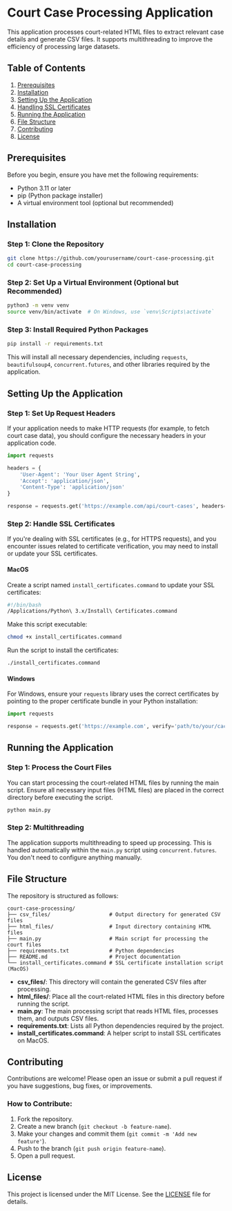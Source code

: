 # Court Case Processing Application

This application processes court-related HTML files to extract relevant case details and generate CSV files. It supports multithreading to improve the efficiency of processing large datasets.

## Table of Contents

1. [Prerequisites](#prerequisites)
2. [Installation](#installation)
3. [Setting Up the Application](#setting-up-the-application)
4. [Handling SSL Certificates](#handling-ssl-certificates)
5. [Running the Application](#running-the-application)
6. [File Structure](#file-structure)
7. [Contributing](#contributing)
8. [License](#license)

## Prerequisites

Before you begin, ensure you have met the following requirements:

- Python 3.11 or later
- pip (Python package installer)
- A virtual environment tool (optional but recommended)

## Installation

### Step 1: Clone the Repository

```bash
git clone https://github.com/yourusername/court-case-processing.git
cd court-case-processing
```

### Step 2: Set Up a Virtual Environment (Optional but Recommended)

```bash
python3 -m venv venv
source venv/bin/activate  # On Windows, use `venv\Scripts\activate`
```

### Step 3: Install Required Python Packages

```bash
pip install -r requirements.txt
```

This will install all necessary dependencies, including `requests`, `beautifulsoup4`, `concurrent.futures`, and other libraries required by the application.

## Setting Up the Application

### Step 1: Set Up Request Headers

If your application needs to make HTTP requests (for example, to fetch court case data), you should configure the necessary headers in your application code.

```python
import requests

headers = {
    'User-Agent': 'Your User Agent String',
    'Accept': 'application/json',
    'Content-Type': 'application/json'
}

response = requests.get('https://example.com/api/court-cases', headers=headers)
```

### Step 2: Handle SSL Certificates

If you're dealing with SSL certificates (e.g., for HTTPS requests), and you encounter issues related to certificate verification, you may need to install or update your SSL certificates.

#### MacOS

Create a script named `install_certificates.command` to update your SSL certificates:

```bash
#!/bin/bash
/Applications/Python\ 3.x/Install\ Certificates.command
```

Make this script executable:

```bash
chmod +x install_certificates.command
```

Run the script to install the certificates:

```bash
./install_certificates.command
```

#### Windows

For Windows, ensure your `requests` library uses the correct certificates by pointing to the proper certificate bundle in your Python installation:

```python
import requests

response = requests.get('https://example.com', verify='path/to/your/cacert.pem')
```

## Running the Application

### Step 1: Process the Court Files

You can start processing the court-related HTML files by running the main script. Ensure all necessary input files (HTML files) are placed in the correct directory before executing the script.

```bash
python main.py
```

### Step 2: Multithreading

The application supports multithreading to speed up processing. This is handled automatically within the `main.py` script using `concurrent.futures`. You don't need to configure anything manually.

## File Structure

The repository is structured as follows:

```
court-case-processing/
├── csv_files/                   # Output directory for generated CSV files
├── html_files/                  # Input directory containing HTML files
├── main.py                      # Main script for processing the court files
├── requirements.txt             # Python dependencies
├── README.md                    # Project documentation
└── install_certificates.command # SSL certificate installation script (MacOS)
```

- **csv_files/**: This directory will contain the generated CSV files after processing.
- **html_files/**: Place all the court-related HTML files in this directory before running the script.
- **main.py**: The main processing script that reads HTML files, processes them, and outputs CSV files.
- **requirements.txt**: Lists all Python dependencies required by the project.
- **install_certificates.command**: A helper script to install SSL certificates on MacOS.

## Contributing

Contributions are welcome! Please open an issue or submit a pull request if you have suggestions, bug fixes, or improvements.

### How to Contribute:

1. Fork the repository.
2. Create a new branch (`git checkout -b feature-name`).
3. Make your changes and commit them (`git commit -m 'Add new feature'`).
4. Push to the branch (`git push origin feature-name`).
5. Open a pull request.

## License

This project is licensed under the MIT License. See the [LICENSE](LICENSE) file for details.
